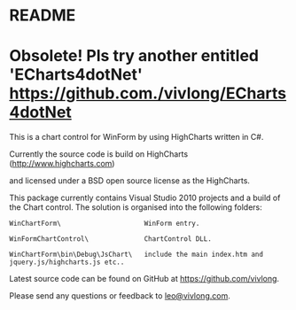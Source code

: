 README
======================================

# Obsolete! Pls try another entitled 'ECharts4dotNet' https://github.com./vivlong/ECharts4dotNet #

This is a chart control for WinForm by using HighCharts written in C#.

Currently the source code is build on HighCharts (http://www.highcharts.com)

and licensed under a BSD open source license as the HighCharts.

This package currently contains Visual Studio 2010 projects and a build
of the Chart control. The solution is organised into the following folders:

    WinChartForm\                     WinForm entry.

    WinFormChartControl\              ChartControl DLL.

    WinChartForm\bin\Debug\JsChart\   include the main index.htm and jquery.js/highcharts.js etc..


Latest source code can be found on GitHub at https://github.com/vivlong.

Please send any questions or feedback to leo@vivlong.com.
